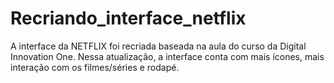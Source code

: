 # Recriando_interface_netflix
A interface da NETFLIX foi recriada baseada na aula do curso da Digital Innovation One. Nessa atualização, a interface conta com mais ícones, mais interação com os filmes/séries e rodapé.
